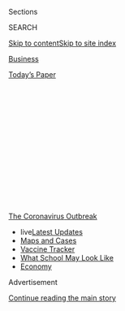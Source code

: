 <div id="app">

<div>

<div>

<div>

<div class="NYTAppHideMasthead css-1q2w90k e1suatyy0">

<div class="section css-ui9rw0 e1suatyy2">

<div class="css-eph4ug er09x8g0">

<div class="css-6n7j50">

</div>

<span class="css-1dv1kvn">Sections</span>

<div class="css-10488qs">

<span class="css-1dv1kvn">SEARCH</span>

</div>

[Skip to content](#site-content)[Skip to site
index](#site-index)

</div>

<div id="masthead-section-label" class="css-1wr3we4 eaxe0e00">

[Business](https://www.nytimes.com/section/business)

</div>

<div class="css-10698na e1huz5gh0">

</div>

</div>

<div id="masthead-bar-one" class="section hasLinks css-15hmgas e1csuq9d3">

<div class="css-uqyvli e1csuq9d0">

</div>

<div class="css-1uqjmks e1csuq9d1">

</div>

<div class="css-9e9ivx">

[](https://myaccount.nytimes.com/auth/login?response_type=cookie&client_id=vi)

</div>

<div class="css-1bvtpon e1csuq9d2">

[Today’s
Paper](https://www.nytimes.com/section/todayspaper)

</div>

</div>

</div>

</div>

<div data-aria-hidden="false">

<div id="site-content" data-role="main">

<div>

<div class="css-1aor85t" style="opacity:0.000000001;z-index:-1;visibility:hidden">

<div class="css-1hqnpie">

<div class="css-epjblv">

<span class="css-17xtcya">[Business](/section/business)</span><span class="css-x15j1o">|</span><span class="css-fwqvlz">‘Hey,
You Free on Friday for a Meeting and a Bank
Heist?’</span>

</div>

<div class="css-k008qs">

<div class="css-1iwv8en">

<span class="css-18z7m18"></span>

<div>

</div>

</div>

<span class="css-1n6z4y">https://nyti.ms/2ECKwQC</span>

<div class="css-1705lsu">

<div class="css-4xjgmj">

<div class="css-4skfbu" data-role="toolbar" data-aria-label="Social Media Share buttons, Save button, and Comments Panel with current comment count" data-testid="share-tools">

  - 
  - 
  - 
  - 
    
    <div class="css-6n7j50">
    
    </div>

  - 
  - 

</div>

</div>

</div>

</div>

</div>

</div>

<div id="NYT_TOP_BANNER_REGION" class="css-13pd83m">

<div>

<div id="styln-prism-menu-1592847958612" class="section interactive-content interactive-size-medium css-1edisqu">

<div class="css-17ih8de interactive-body">

<div id="scroll-container" class="css-1gj85ro">

[<span class="styln-title-wrap"><span class="css-1pje3qr">The
Coronavirus</span><span class="css-1pje3qr">
Outbreak</span></span>](https://www.nytimes.com/news-event/coronavirus?action=click&pgtype=Article&state=default&region=TOP_BANNER&context=storylines_menu)

  - <span class="css-kqxiym" data-emphasize="true">live</span>[Latest
    Updates](https://www.nytimes.com/2020/08/01/world/coronavirus-covid-19.html?action=click&pgtype=Article&state=default&region=TOP_BANNER&context=storylines_menu)
  - [Maps and
    Cases](https://www.nytimes.com/interactive/2020/us/coronavirus-us-cases.html?action=click&pgtype=Article&state=default&region=TOP_BANNER&context=storylines_menu)
  - [Vaccine
    Tracker](https://www.nytimes.com/interactive/2020/science/coronavirus-vaccine-tracker.html?action=click&pgtype=Article&state=default&region=TOP_BANNER&context=storylines_menu)
  - [What School May Look
    Like](https://www.nytimes.com/interactive/2020/07/29/us/schools-reopening-coronavirus.html?action=click&pgtype=Article&state=default&region=TOP_BANNER&context=storylines_menu)
  - [Economy](https://www.nytimes.com/live/2020/07/31/business/stock-market-today-coronavirus?action=click&pgtype=Article&state=default&region=TOP_BANNER&context=storylines_menu)

</div>

</div>

</div>

</div>

</div>

<div id="top-wrapper" class="css-1sy8kpn">

<div id="top-slug" class="css-l9onyx">

Advertisement

</div>

[Continue reading the main
story](#after-top)

<div class="ad top-wrapper" style="text-align:center;height:100%;display:block;min-height:250px">

<div id="top" class="place-ad" data-position="top" data-size-key="top">

</div>

</div>

<div id="after-top">

</div>

</div>

<div>

<div id="sponsor-wrapper" class="css-1hyfx7x">

<div id="sponsor-slug" class="css-19vbshk">

Supported by

</div>

[Continue reading the main
story](#after-sponsor)

<div id="sponsor" class="ad sponsor-wrapper" style="text-align:center;height:100%;display:block">

</div>

<div id="after-sponsor">

</div>

</div>

<div class="css-186x18t">

<span class="css-10ej3is ezdmqqa0">The Great Read</span>

</div>

<div class="css-ls6wgr ehdk2mb0">

# ‘Hey, You Free on Friday for a Meeting and a Bank Heist?’

</div>

Eager for an alternative to Zoom, executives are getting together in
video games, to bond, brainstorm or rampage.

![<span class="css-16f3y1r e13ogyst0">Lewis Smithingham, an advertising
executive, playing Grand Theft Auto with a client. He has been meeting
in video games to break up the monotony of virtual calls during the
pandemic.</span>](https://static01.nyt.com/images/2020/07/31/autossell/31videogame-meetings-vid-still/31videogame-meetings-vid-still-videoSixteenByNineJumbo1600-v2.jpg)

<div class="css-18e8msd">

<div class="css-vp77d3 epjyd6m0">

<div class="css-1baulvz">

By [<span class="css-1baulvz last-byline" itemprop="name">David
Segal</span>](https://www.nytimes.com/by/david-segal)

</div>

</div>

  - 
    
    <div class="css-ld3wwf e16638kd2">
    
    July 31,
    2020
    
    </div>

  - 
    
    <div class="css-4xjgmj">
    
    <div class="css-d8bdto" data-role="toolbar" data-aria-label="Social Media Share buttons, Save button, and Comments Panel with current comment count" data-testid="share-tools">
    
      - 
      - 
      - 
      - 
        
        <div class="css-6n7j50">
        
        </div>
    
      - 
      - 
    
    </div>
    
    </div>

</div>

</div>

<div class="section meteredContent css-1r7ky0e" name="articleBody" itemprop="articleBody">

<div class="css-1fanzo5 StoryBodyCompanionColumn">

<div class="css-53u6y8">

The ask-nice approach had not worked. Lewis Smithingham, an advertising
executive in Brooklyn, was trying to land a virtual meeting with an
analyst at an investment management firm, who he hoped would be both a
source of potential clients and information. Dates were agreed to and
then postponed, rescheduled and rescheduled again. So Mr. Smithingham
had an idea. He would end the brush-offs by emailing a cheeky
invitation:

“Let’s go rob a bank in [Grand Theft
Auto](https://www.nytimes.com/2013/09/17/arts/video-games/grand-theft-auto-v-is-a-return-to-the-comedy-of-violence.html).”

Soon, Mr. Smithingham and the analyst were tearing around a fictional
version of Los Angeles, submachine guns in hand, in one of the world’s
most popular and raucous multiplayer video games. The analyst lacked the
skills for a bank heist, but the two did some carjacking, ran over some
unlucky pedestrians, eluded some cops, drove off a cliff and died a few
times.

“He isn’t a great gamer, so I had to sort of be the point person for all
of the shooting,” said Mr. Smithingham, a director at MediaMonks, which
is based in the Netherlands. “But now we text each other regularly, and
when I get on a call with this guy, I’ll be like, ‘You remember that
time we ran from the cops and crashed into a highway divider?’”

With [Zoom call
fatigue](https://www.nytimes.com/2020/05/20/smarter-living/coronavirus-zoom-facetime-fatigue.html)
setting in and boozy lunches out of the question during [the coronavirus
pandemic](https://www.nytimes.com/news-event/coronavirus), housebound
executives are finding new ways to meet and bond in video games. The
goal is to break up a day that is crammed with get-togethers that
generally look, sound and feel identical. And for people like Mr.
Smithingham, an outing in virtual space is a chance to form memories
with people he has never met, which is a crucial part of developing
relationships, business and otherwise.

</div>

</div>

<div class="css-1fanzo5 StoryBodyCompanionColumn">

<div class="css-53u6y8">

“It’s my golf,” he said. Unlike golf, video games come with social
distancing built in. It is back slapping without the slapping or the
back, ideal during a pandemic.

</div>

</div>

<div class="css-79elbk" data-testid="photoviewer-wrapper">

<div class="css-z3e15g" data-testid="photoviewer-wrapper-hidden">

</div>

<div class="css-1a48zt4 ehw59r15" data-testid="photoviewer-children">

![<span class="css-16f3y1r e13ogyst0" data-aria-hidden="true">“It’s my
golf,” Mr. Smithingham said of virtual outings. They are a chance to
form memories with people he has not met, a crucial part of developing
business
relationships.</span><span class="css-cnj6d5 e1z0qqy90" itemprop="copyrightHolder"><span class="css-1ly73wi e1tej78p0">Credit...</span><span>Benjamin
Norman for The New York
Times</span></span>](https://static01.nyt.com/images/2020/08/02/business/00VideoGameMeetings-02/merlin_174635346_ceafb81d-6f36-4c83-b078-e16499b2116d-articleLarge.jpg?quality=75&auto=webp&disable=upscale)

</div>

</div>

<div class="css-1fanzo5 StoryBodyCompanionColumn">

<div class="css-53u6y8">

Nobody knows how many executives are meeting in video games, including
game publishers, but examples are popping up on Twitter and other social
media platforms. In May, an author and artist in Britain named [Viviane
Schwarz wrote a series of
tweets](https://twitter.com/vivschwarz/status/1261575801008504832) about
meetings she was holding with an editorial team on Red Dead Redemption
2, a Western-themed game set in the American frontier of 1899. The
setting has upsides, she explained, including the mountain wilderness
landscapes and a campfire the team can sit around while wolves howl in
the night.

But there are complications. A posse might interrupt, looking for a
gunfight, and a character named JB Cripps often hovers around playing
the mouth harp. For some reason, he cannot be shot dead. Then there are
the technical glitches.

“Sometimes the meeting table doesn’t exist for everyone, and sitting on
the ground is the same button as attempting to strangle the nearest
person,” [Ms. Schwarz
tweeted](https://twitter.com/vivschwarz/status/1261577497105358848) in
May. “[Still beats
zoom.](https://www.nytimes.com/2020/06/29/business/zoom-shirt.html)”

The idea of holding business meetings in a virtual world enjoyed a
certain vogue about a decade ago. More than 1,400 organizations had a
presence on [Second Life, an online
realm](https://www.nytimes.com/2006/10/19/technology/19virtual.html)with
everything an avatar would need, including auditoriums and beer. There
are still plenty of businesses, nonprofit organizations and universities
operating in Second Life, says Ebbe Altberg, the chief executive of
Linden Lab, the San Francisco-based creator of the world. But hundreds
of companies have left, including IBM, Coca-Cola and Reuters, which had
a [Second Life
bureau](https://www.nytimes.com/2006/10/16/technology/16reuters.html).

</div>

</div>

![<span class="css-16f3y1r e13ogyst0">The avatar of Mr. Smithingham at a
virtual cafe with a client in Animal Crossing: New Horizons. He gave her
the gift of fish bait — highly prized in the game — during a
get-together.</span><span class="css-cch8ym"><span class="css-1dv1kvn">Credit</span></span>](https://static01.nyt.com/images/2020/07/29/autossell/29videogamemeetings-vid-still/29videogamemeetings-vid-still-videoSixteenByNineJumbo1600.jpg)

<div class="css-1fanzo5 StoryBodyCompanionColumn">

<div class="css-53u6y8">

Today’s in-game pioneers have scaled-back ambitions. Erik Heisholt, the
founder of Heisholt Inc., a marketing firm in Oslo, was simply looking
for a novel setting when, in 2016, he built an office in
Minecraft.

<div id="NYT_MAIN_CONTENT_1_REGION" class="css-9tf9ac">

<div>

<div id="styln-covid-updates-markets" class="section interactive-content interactive-size-medium css-1ftcdic">

<div class="css-17ih8de interactive-body">

<div id="styln-briefing-block">

<div class="briefing-block-header-section">

# [Latest Updates: Economy](https://www.nytimes.com/live/2020/07/31/business/stock-market-today-coronavirus?action=click&pgtype=Article&state=default&region=MAIN_CONTENT_1&context=storylines_live_updates)

</div>

<div class="briefing-block-lb-items">

<div class="briefing-block-update-time">

[33h
ago](https://www.nytimes.com/live/2020/07/31/business/stock-market-today-coronavirus?action=click&pgtype=Article&state=default&region=MAIN_CONTENT_1&context=storylines_live_updates#kodaks-chief-executive-was-given-stock-options-then-the-share-price-spiked-1000-percent)

</div>

<div>

[Kodak’s chief executive was given stock options. Then the share price
spiked 1,000
percent.](https://www.nytimes.com/live/2020/07/31/business/stock-market-today-coronavirus?action=click&pgtype=Article&state=default&region=MAIN_CONTENT_1&context=storylines_live_updates#kodaks-chief-executive-was-given-stock-options-then-the-share-price-spiked-1000-percent)

</div>

<div class="briefing-block-update-time">

[36h
ago](https://www.nytimes.com/live/2020/07/31/business/stock-market-today-coronavirus?action=click&pgtype=Article&state=default&region=MAIN_CONTENT_1&context=storylines_live_updates#fitch-ratings-downgrades-its-outlook-on-us-debt)

</div>

<div>

[Fitch Ratings downgrades its outlook on U.S.
debt.](https://www.nytimes.com/live/2020/07/31/business/stock-market-today-coronavirus?action=click&pgtype=Article&state=default&region=MAIN_CONTENT_1&context=storylines_live_updates#fitch-ratings-downgrades-its-outlook-on-us-debt)

</div>

<div class="briefing-block-update-time">

[43h
ago](https://www.nytimes.com/live/2020/07/31/business/stock-market-today-coronavirus?action=click&pgtype=Article&state=default&region=MAIN_CONTENT_1&context=storylines_live_updates#us-sanctions-more-chinese-officials-over-human-rights-violations-as-tensions-flare)

</div>

<div>

[U.S. sanctions more Chinese officials over human rights violations as
tensions
flare](https://www.nytimes.com/live/2020/07/31/business/stock-market-today-coronavirus?action=click&pgtype=Article&state=default&region=MAIN_CONTENT_1&context=storylines_live_updates#us-sanctions-more-chinese-officials-over-human-rights-violations-as-tensions-flare)

</div>

</div>

<div class="briefing-block-footer">

<div class="briefing-block-footer-meta">

[See more
updates](https://www.nytimes.com/live/2020/07/31/business/stock-market-today-coronavirus?action=click&pgtype=Article&state=default&region=MAIN_CONTENT_1&context=storylines_live_updates)

</div>

<div class="briefing-block-briefinglinks">

<span>More live coverage:</span>
[Global](https://www.nytimes.com/2020/08/01/world/coronavirus-covid-19.html?action=click&pgtype=Article&state=default&region=MAIN_CONTENT_1&context=storylines_live_updates)

</div>

</div>

</div>

</div>

</div>

</div>

</div>

That office was deleted last year, because of inactivity, but as the
pandemic set in, he built a new one. In mid-July, he offered a tour of
the premises to this reporter, who had never before set [virtual foot in
Minecraft, a
game](https://www.nytimes.com/2016/04/17/magazine/the-minecraft-generation.html)
with more than 125 million monthly users. It was a memorably bizarre way
to spend 90 minutes.

“Hello and welcome to the office\!” Mr. Heisholt said. Actually, it was
the online avatar of his tech guru, Martin Bruras, and Mr. Heisholt was
not speaking aloud. Communication in Minecraft happens via text, which
adds to the sense that life here unfolds at half speed, at least for a
neophyte trying to figure out simple tasks, like how to walk through a
door. When Mr. Heisholt “spoke” it was via Mr. Bruras, who was
essentially taking dictation.

“Come inside before the monsters come,” Mr. Heisholt
wrote.

</div>

</div>

<div class="css-79elbk" data-testid="photoviewer-wrapper">

<div class="css-z3e15g" data-testid="photoviewer-wrapper-hidden">

</div>

<div class="css-1a48zt4 ehw59r15" data-testid="photoviewer-children">

<div class="css-1xdhyk6 erfvjey0">

<span class="css-1ly73wi e1tej78p0">Image</span>

<div class="css-zjzyr8">

<div data-testid="lazyimage-container" style="height:257.77777777777777px">

</div>

</div>

</div>

<span class="css-16f3y1r e13ogyst0" data-aria-hidden="true">Erik
Heisholt, the owner of a marketing firm in Oslo, said his Minecraft
office allowed for a different type of thinking compared with his
physical office. “We’re in a totally different mind-set in here,” he
said.</span><span class="css-cnj6d5 e1z0qqy90" itemprop="copyrightHolder"><span class="css-1ly73wi e1tej78p0">Credit...</span><span>Alejandro
Villanueva for The New York Times</span></span>

</div>

</div>

<div class="css-1fanzo5 StoryBodyCompanionColumn">

<div class="css-53u6y8">

Hold on. Monsters?

It turns out that when night falls in Minecraft, which happens three
times every hour, an assortment of deadly skeletons, witches and zombies
roam the world. Happily, like polite dinner guests, they do not barge
into buildings, so we were undisturbed once inside the office, other
than the sound of snarls coming from just beyond walls.

“How do you get any work done?” I typed.

“We can’t work if we get eaten and killed,” Mr. Heisholt wrote. “We sit
at our computers and discuss, just like in the real world.”

</div>

</div>

<div class="css-1fanzo5 StoryBodyCompanionColumn">

<div class="css-53u6y8">

The first Heisholt Inc. office in Minecraft was built four years ago,
soon after the company conceived the first concert in the game, for an
annual tech festival in Norway called the Gathering. The show was a
virtual and simultaneous version of a live performance by the electronic
duo AlunaGeorge. The motion of the musicians was mirrored, as closely as
possible, by the blocky, Lego-like characters that populate the game.
About 3,000 viewers were expected.

“More than 100,000 showed up, and it would have been six times more if
the servers had not crashed,” said Mr. Heisholt in an offline phone
interview. “A lot of the meetings about the concert and about the
promotional campaign for the concert took place in the game. We would
meet with gamers there, and they ended up putting up posters for the
show inside their buildings and houses in the game.”

Inspired by that experience, Heisholt Inc. built an office in Minecraft,
which Mr. Heisholt described as far posher than any the company could
afford in the real world. A [video of it shows what looks like
a](https://www.youtube.com/watch?v=oV0DIWfOSCU&feature=youtu.be) sleek,
seaside hotel in the Brutalist style, with several floors and swimming
pools, along with cows, sheep and a company dog named
Palecod.

</div>

</div>

<div class="css-79elbk" data-testid="photoviewer-wrapper">

<div class="css-z3e15g" data-testid="photoviewer-wrapper-hidden">

</div>

<div class="css-1a48zt4 ehw59r15" data-testid="photoviewer-children">

<div class="css-1xdhyk6 erfvjey0">

<span class="css-1ly73wi e1tej78p0">Image</span>

<div class="css-zjzyr8">

<div data-testid="lazyimage-container" style="height:241.66666666666663px">

</div>

</div>

</div>

<span class="css-16f3y1r e13ogyst0" data-aria-hidden="true">The avatar
of Mr. Heisholt’s tech guru, through whom he communicates while in
meetings at the Oslo-based company’s Minecraft
office.</span><span class="css-cnj6d5 e1z0qqy90" itemprop="copyrightHolder"><span class="css-1ly73wi e1tej78p0">Credit...</span><span>Erik
Heisholt</span></span>

</div>

</div>

<div class="css-1fanzo5 StoryBodyCompanionColumn">

<div class="css-53u6y8">

The staff members began to have regular meetings at the office, then
invited clients for business pitches and brainstorming. It was in the
game that the company conferred with representatives of the World
Wildlife Fund to discuss a campaign to save Norway’s wolves, which a
group of farmers wanted to start hunting. Heisholt Inc. [created a video
inside
Minecraft](https://www.facebook.com/heisholtas/videos/1740098259647029/)
that showed a few dozen wolves in a concrete pen getting mowed down by
an unseen character with a crossbow.

“Wolves in Norway are listed as critically endangered” read a chyron
toward the end of the 50-second spot. Then Crossbow Guy shot the last
wolf. (The wolf fight in Norway is continuing.)

As the company grew, and brought in bigger clients, it stopped visiting
the Minecraft office, which is why it, and Palecod, vanished. The new
space looks like a starchitect’s take on an oversized sauna. There are a
lot of tiered, dark-wood benches, a bunch of torches on the wall and
pixelated artwork of Bruce Lee about to punch a giant hand. As daylight
broke during the tour, we walked to the second-floor balcony and gaped
at what looked like a verdant prairie with a lot of lakes. A gold
merchant idled outside with two llamas. The llamas bleated and stared up
at us.

</div>

</div>

<div class="css-1fanzo5 StoryBodyCompanionColumn">

<div class="css-53u6y8">

Minecraft is, in part, a “sandbox” game, which means you can choose to
do nothing at all, other than avoid death by monster. Before we visited
the office’s main conference room, Mr. Heisholt offered some lunch.

“I’ll just have to kill a chicken, be back in a second,” he wrote. The
meal looked like a plucked chicken carcass. Then he answered questions
about how this office held advantages over his physical one in Oslo.

“Having a brainstorm session here forces you to think,” he wrote,
holding what he later explained was a piece of rotten meat left by a
monster. “To think different. We’re in a totally different mind-set in
here. Especially if we talk to random players. They sometimes give you
absurd answers that can lead your thinking in totally unexpected
directions.”

</div>

</div>

<div class="css-79elbk" data-testid="photoviewer-wrapper">

<div class="css-z3e15g" data-testid="photoviewer-wrapper-hidden">

</div>

<div class="css-1a48zt4 ehw59r15" data-testid="photoviewer-children">

<div class="css-1xdhyk6 erfvjey0">

<span class="css-1ly73wi e1tej78p0">Image</span>

<div class="css-zjzyr8">

<div data-testid="lazyimage-container" style="height:241.66666666666663px">

</div>

</div>

</div>

<span class="css-16f3y1r e13ogyst0" data-aria-hidden="true">Llamas
showed up during the reporter’s tour of an office in
Minecraft.</span><span class="css-cnj6d5 e1z0qqy90" itemprop="copyrightHolder"><span class="css-1ly73wi e1tej78p0">Credit...</span><span>David
Segal</span></span>

</div>

</div>

<div class="css-1fanzo5 StoryBodyCompanionColumn">

<div class="css-53u6y8">

He cited ideas gleaned from passers-by in Minecraft who had suggestions
about the design of the Viking ship where AlunaGeorge performed the
virtual concert. Mostly, though, it seems as though Mr. Heisholt enjoys
a dose of anarchy in his daily routine.

“Working in Minecraft can be dangerous and nerve-racking,” he later
wrote in an email. He urges employees to stay undevoured, he said, but
also sees the mortal threats as a way to introduce an invigorating
element of risk that heightens the senses.

As the tour wound down, he walked outside to take a closer look at the
llamas, one of which spat at him. Then night set in. The sound of
sinister hissing and grunts rose, sending us scrambling toward the
office door, though not quickly enough. Zombies killed us both.

</div>

</div>

<div class="css-1fanzo5 StoryBodyCompanionColumn">

<div class="css-53u6y8">

“You died\!” the game exulted. There was an option to “respawn” and
re-enter the game, but Mr. Heisholt was late for a rehearsal with his
band in real-world Oslo.

The experience underscored that it would be hard to zone out in
Minecraft. It might be just as hard to focus on work, at least for
anyone who lacks proficiency. Ben Decker, the head of game services
marketing at Microsoft, says he often checks in with fellow employees
while pairing up with them in a game called Destiny. Each player is an
armed protector of Earth’s last safe city, which sounds like a job that
would require total attention.

“But when you play a game a lot, it’s sort of like gardening,” he said.
“It becomes part of your daily routine, and there’s a certain rhythm
to it.”

Mr. Decker spends most days in the basement of his home in Seattle,
which has led him to rediscover Sea of Thieves, a pirate-themed game
which, naturally, takes place on the ocean. He holds a regular business
meeting in the game with an executive from Discord, a digital
distribution platform, and the two catch up aboard a galleon in what
looks like the Caribbean.

“You can kind of hear the breeze and the birds, and the animation of the
water is just beautiful,” he said. “The sailing mechanism is close
enough to reality that you kind of feel like you’re rolling across the
waves.”

For Mr. Smithingham, of MediaMonks, different games offer advantages for
different clients. Gunplay and mayhem is not always the right fit. He is
a fan of [Animal Crossing: New
Horizons](https://www.nytimes.com/2020/04/07/arts/animal-crossing-covid-coronavirus-popularity-millennials.html),
a new version of a long-popular Nintendo game, which was released in
March. It deposits players on cartoonishly colorful private islands
where they can decorate their homes, trim trees, catch fish, chase
critters or visit others and chill
out.

</div>

</div>

<div class="css-79elbk" data-testid="photoviewer-wrapper">

<div class="css-z3e15g" data-testid="photoviewer-wrapper-hidden">

</div>

<div class="css-1a48zt4 ehw59r15" data-testid="photoviewer-children">

<div class="css-1xdhyk6 erfvjey0">

<span class="css-1ly73wi e1tej78p0">Image</span>

<div class="css-zjzyr8">

<div data-testid="lazyimage-container" style="height:217.82222222222222px">

</div>

</div>

</div>

<span class="css-16f3y1r e13ogyst0" data-aria-hidden="true">Animal
Crossing: New Horizons offers a less hectic meeting environment than
games like Grand Theft
Auto. </span><span class="css-cnj6d5 e1z0qqy90" itemprop="copyrightHolder"><span class="css-1ly73wi e1tej78p0">Credit...</span><span>Lewis
Smithingham</span></span>

</div>

</div>

<div class="css-1fanzo5 StoryBodyCompanionColumn">

<div class="css-53u6y8">

It also facilitates a singular kind of gift giving, the online version
of picking up a lunch check. Goods such as flowers, furniture and bait
for fishing can be acquired, typically through time-consuming tasks. If
you do not have time, however, there are alternatives.

“I basically went on eBay and spent $10 buying 400 fish bait from
somebody in Japan,” he said, referring to one of Animal Crossing’s most
popular staples. “Three minutes later, I watched the seller come to my
island with, like, a mask on and dropped off the fish bait. I think he
was trying to be creepy. But the first time I met this one client, I
gave her 100 fish bait, which is a crazy extravagant gift.”

A screenshot of a recent meeting with this client shows Mr. Smithingham
fishing with the client. He appears to be a perfectly coifed young man
in a matching black shirt and pants, sporting a spiffy pair of
red-and-white sneakers — which gets to another reason that now, more
than ever, he prefers video games to video chats.

“My production value is now considerably better in Animal Crossing than
it is on Zoom,” he said. “My wife is cutting my hair. And she’s a nurse,
not a barber.”

</div>

</div>

<div>

</div>

</div>

<div>

</div>

<div>

</div>

<div>

</div>

<div>

<div id="bottom-wrapper" class="css-1ede5it">

<div id="bottom-slug" class="css-l9onyx">

Advertisement

</div>

[Continue reading the main
story](#after-bottom)

<div id="bottom" class="ad bottom-wrapper" style="text-align:center;height:100%;display:block;min-height:90px">

</div>

<div id="after-bottom">

</div>

</div>

</div>

</div>

</div>

## Site Index

<div>

</div>

## Site Information Navigation

  - [© <span>2020</span> <span>The New York Times
    Company</span>](https://help.nytimes.com/hc/en-us/articles/115014792127-Copyright-notice)

<!-- end list -->

  - [NYTCo](https://www.nytco.com/)
  - [Contact
    Us](https://help.nytimes.com/hc/en-us/articles/115015385887-Contact-Us)
  - [Work with us](https://www.nytco.com/careers/)
  - [Advertise](https://nytmediakit.com/)
  - [T Brand Studio](http://www.tbrandstudio.com/)
  - [Your Ad
    Choices](https://www.nytimes.com/privacy/cookie-policy#how-do-i-manage-trackers)
  - [Privacy](https://www.nytimes.com/privacy)
  - [Terms of
    Service](https://help.nytimes.com/hc/en-us/articles/115014893428-Terms-of-service)
  - [Terms of
    Sale](https://help.nytimes.com/hc/en-us/articles/115014893968-Terms-of-sale)
  - [Site
    Map](https://spiderbites.nytimes.com)
  - [Help](https://help.nytimes.com/hc/en-us)
  - [Subscriptions](https://www.nytimes.com/subscription?campaignId=37WXW)

</div>

</div>

</div>

</div>
